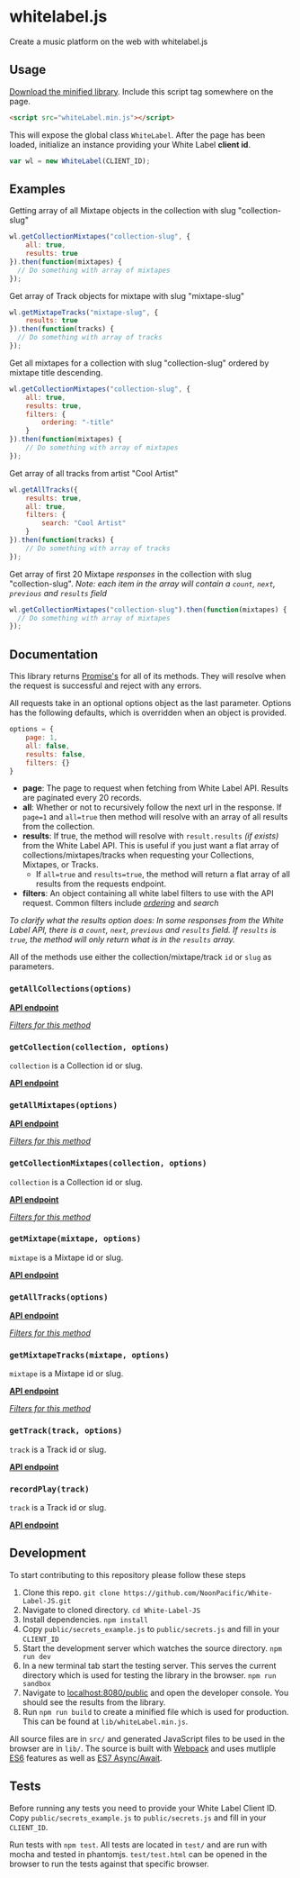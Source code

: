 # whitelabel.js

Create a music platform on the web with whitelabel.js

## Usage

[Download the minified library](https://raw.githubusercontent.com/NoonPacific/White-Label-JS/master/lib/whitelabel.min.js?token=AC519TlDRq76HvWecpK3oa8Bu4xlyULzks5XpkqiwA%3D%3D).
Include this script tag somewhere on the page.

```html
<script src="whiteLabel.min.js"></script>
```

This will expose the global class `WhiteLabel`. After the page has been loaded, initialize an instance providing your White Label **client id**.

```javascript
var wl = new WhiteLabel(CLIENT_ID);
```

## Examples

Getting array of all Mixtape objects in the collection with slug "collection-slug"

```javascript
wl.getCollectionMixtapes("collection-slug", {
    all: true, 
    results: true
}).then(function(mixtapes) {
  // Do something with array of mixtapes
});
```

Get array of Track objects for mixtape with slug "mixtape-slug"

```javascript
wl.getMixtapeTracks("mixtape-slug", {
    results: true
}).then(function(tracks) {
  // Do something with array of tracks
});
```

Get all mixtapes for a collection with slug "collection-slug" ordered by mixtape title descending.

```javascript
wl.getCollectionMixtapes("collection-slug", {
    all: true, 
    results: true, 
    filters: {
        ordering: "-title"
    }
}).then(function(mixtapes) {
    // Do something with array of mixtapes
});
```

Get array of all tracks from artist "Cool Artist"

```javascript
wl.getAllTracks({
    results: true,
    all: true,
    filters: {
        search: "Cool Artist"
    } 
}).then(function(tracks) {
    // Do something with array of tracks    
});
```

Get array of first 20 Mixtape _responses_ in the collection with slug "collection-slug". _Note: each item in the array will contain a `count`, `next`, `previous` and `results` field_

```javascript
wl.getCollectionMixtapes("collection-slug").then(function(mixtapes) {
  // Do something with array of mixtapes
});
```

## Documentation

This library returns [Promise's](https://developer.mozilla.org/en-US/docs/Web/JavaScript/Reference/Global_Objects/Promise) for all of its methods. They will resolve when the request is successful and reject with any errors.

All requests take in an optional options object as the last parameter. Options has the following defaults, which is overridden when an object is provided.

```javascript
options = {
    page: 1,
    all: false,
    results: false,
    filters: {}
}
```

- **page**: The page to request when fetching from White Label API. Results are paginated every 20 records.
- **all**: Whether or not to recursively follow the next url in the response. If `page=1` and `all=true` then method will resolve with an array of all results from the collection.
- **results**: If true, the method will resolve with `result.results` _(if exists)_ from the White Label API. This is useful if you just want a flat array of collections/mixtapes/tracks when requesting your Collections, Mixtapes, or Tracks.
    + If `all=true` and `results=true`, the method will return a flat array of all results from the requests endpoint.
- **filters**: An object containing all white label filters to use with the API request. Common filters include [_ordering_](http://whitelabel.cool/docs/api/reference/#a-note-on-ordering) and _search_

_To clarify what the results option does: In some responses from the White Label API, there is a `count`, `next`, `previous` and `results` field. If `results` is `true`, the method will only return what is in the `results` array._

All of the methods use either the collection/mixtape/track `id` or `slug` as parameters.

### `getAllCollections(options)`

[**API endpoint**](http://whitelabel.cool/docs/api/reference/#collections)

[*Filters for this method*](http://whitelabel.cool/docs/api/reference/#filters)

### `getCollection(collection, options)`

`collection` is a Collection id or slug.

[**API endpoint**](http://whitelabel.cool/docs/api/reference/#collectionscollection)

### `getAllMixtapes(options)`

[**API endpoint**](http://whitelabel.cool/docs/api/reference/#mixtapes)

[*Filters for this method*](http://whitelabel.cool/docs/api/reference/#filters_1)

### `getCollectionMixtapes(collection, options)`

`collection` is a Collection id or slug.

[**API endpoint**](http://whitelabel.cool/docs/api/reference/#mixtapes)

[*Filters for this method*](http://whitelabel.cool/docs/api/reference/#filters_1)

### `getMixtape(mixtape, options)`

`mixtape` is a Mixtape id or slug.

[**API endpoint**](http://whitelabel.cool/docs/api/reference/#mixtapesmixtape)

### `getAllTracks(options)`

[**API endpoint**](http://whitelabel.cool/docs/api/reference/#tracks)

[*Filters for this method*](http://whitelabel.cool/docs/api/reference/#filters_2)

### `getMixtapeTracks(mixtape, options)`

`mixtape` is a Mixtape id or slug.

[**API endpoint**](http://whitelabel.cool/docs/api/reference/#trackstrack)

[*Filters for this method*](http://whitelabel.cool/docs/api/reference/#filters_2)

### `getTrack(track, options)`

`track` is a Track id or slug.

[**API endpoint**](http://whitelabel.cool/docs/api/reference/#trackstrack)

### `recordPlay(track)`

`track` is a Track id or slug.

[**API endpoint**](http://whitelabel.cool/docs/api/reference/#eventsplaystrack)

## Development

To start contributing to this repository please follow these steps

1. Clone this repo. `git clone https://github.com/NoonPacific/White-Label-JS.git`
2. Navigate to cloned directory. `cd White-Label-JS`
4. Install dependencies. `npm install`
5. Copy `public/secrets_example.js` to `public/secrets.js` and fill in your `CLIENT_ID`
6. Start the development server which watches the source directory. `npm run dev`
7. In a new terminal tab start the testing server. This serves the current directory which is used for testing the library in the browser. `npm run sandbox`
8. Navigate to [localhost:8080/public](http://localhost:8080/public) and open the developer console. You should see the results from the library.
9. Run `npm run build` to create a minified file which is used for production. This can be found at `lib/whiteLabel.min.js`.

All source files are in `src/` and generated JavaScript files to be used in the browser are in `lib/`. The source is built with [Webpack](https://webpack.github.io/) and uses mutliple [ES6](https://github.com/lukehoban/es6features) features as well as [ES7 Async/Await](http://rossboucher.com/await).

## Tests

Before running any tests you need to provide your White Label Client ID. Copy `public/secrets_example.js` to `public/secrets.js` and fill in your `CLIENT_ID`.

Run tests with `npm test`. All tests are located in `test/` and are run with mocha and tested in phantomjs. `test/test.html` can be opened in the browser to run the tests against that specific browser.

